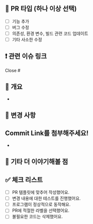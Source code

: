 ## 📍 PR 타입 (하나 이상 선택)
- [ ] 기능 추가
- [ ] 버그 수정
- [ ] 의존성, 환경 변수, 빌드 관련 코드 업데이트
- [ ] 기타 사소한 수정

## ❗️ 관련 이슈 링크
Close #

## 📌 개요
- 

## 🔁 변경 사항
## Commit Link를 첨부해주세요!
-

## 👀 기타 더 이야기해볼 점

## ✅ 체크 리스트
- [ ] PR 템플릿에 맞추어 작성했어요.
- [ ] 변경 내용에 대한 테스트를 진행했어요.
- [ ] 프로그램이 정상적으로 동작해요.
- [ ] PR에 적절한 라벨을 선택했어요.
- [ ] 불필요한 코드는 삭제했어요.
